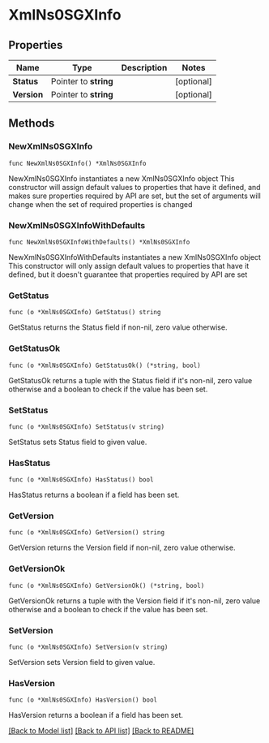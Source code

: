 # XmlNs0SGXInfo

## Properties

Name | Type | Description | Notes
------------ | ------------- | ------------- | -------------
**Status** | Pointer to **string** |  | [optional] 
**Version** | Pointer to **string** |  | [optional] 

## Methods

### NewXmlNs0SGXInfo

`func NewXmlNs0SGXInfo() *XmlNs0SGXInfo`

NewXmlNs0SGXInfo instantiates a new XmlNs0SGXInfo object
This constructor will assign default values to properties that have it defined,
and makes sure properties required by API are set, but the set of arguments
will change when the set of required properties is changed

### NewXmlNs0SGXInfoWithDefaults

`func NewXmlNs0SGXInfoWithDefaults() *XmlNs0SGXInfo`

NewXmlNs0SGXInfoWithDefaults instantiates a new XmlNs0SGXInfo object
This constructor will only assign default values to properties that have it defined,
but it doesn't guarantee that properties required by API are set

### GetStatus

`func (o *XmlNs0SGXInfo) GetStatus() string`

GetStatus returns the Status field if non-nil, zero value otherwise.

### GetStatusOk

`func (o *XmlNs0SGXInfo) GetStatusOk() (*string, bool)`

GetStatusOk returns a tuple with the Status field if it's non-nil, zero value otherwise
and a boolean to check if the value has been set.

### SetStatus

`func (o *XmlNs0SGXInfo) SetStatus(v string)`

SetStatus sets Status field to given value.

### HasStatus

`func (o *XmlNs0SGXInfo) HasStatus() bool`

HasStatus returns a boolean if a field has been set.

### GetVersion

`func (o *XmlNs0SGXInfo) GetVersion() string`

GetVersion returns the Version field if non-nil, zero value otherwise.

### GetVersionOk

`func (o *XmlNs0SGXInfo) GetVersionOk() (*string, bool)`

GetVersionOk returns a tuple with the Version field if it's non-nil, zero value otherwise
and a boolean to check if the value has been set.

### SetVersion

`func (o *XmlNs0SGXInfo) SetVersion(v string)`

SetVersion sets Version field to given value.

### HasVersion

`func (o *XmlNs0SGXInfo) HasVersion() bool`

HasVersion returns a boolean if a field has been set.


[[Back to Model list]](../README.md#documentation-for-models) [[Back to API list]](../README.md#documentation-for-api-endpoints) [[Back to README]](../README.md)


